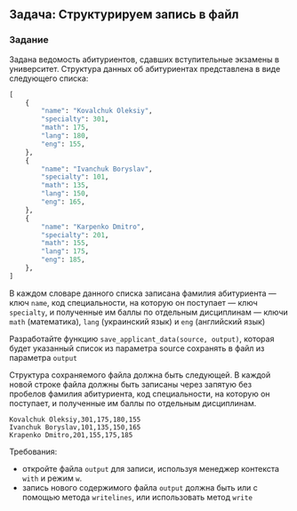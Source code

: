 ## Задача: Структурируем запись в файл

<h3 class="task">Задание</h3>

Задана ведомость абитуриентов, сдавших вступительные экзамены в университет. Структура данных об абитуриентах представлена в виде следующего списка:

```python
[
    {
        "name": "Kovalchuk Oleksiy",
        "specialty": 301,
        "math": 175,
        "lang": 180,
        "eng": 155,
    },
    {
        "name": "Ivanchuk Boryslav",
        "specialty": 101,
        "math": 135,
        "lang": 150,
        "eng": 165,
    },
    {
        "name": "Karpenko Dmitro",
        "specialty": 201,
        "math": 155,
        "lang": 175,
        "eng": 185,
    },
]
```

В каждом словаре данного списка записана фамилия абитуриента &mdash; ключ `name`, код специальности, на которую он поступает &mdash; ключ `specialty`, и полученные им баллы по отдельным дисциплинам &mdash; ключи `math` (математика), `lang` (украинский язык) и `eng` (английский язык)

Разработайте функцию `save_applicant_data(source, output)`, которая будет указанный список из параметра source сохранять в файл из параметра `output`

Структура сохраняемого файла должна быть следующей. В каждой новой строке файла должны быть записаны через запятую без пробелов фамилия абитуриента, код специальности, на которую он поступает, и полученные им баллы по отдельным дисциплинам.

```
Kovalchuk Oleksiy,301,175,180,155
Ivanchuk Boryslav,101,135,150,165
Krapenko Dmitro,201,155,175,185
```

Требования:

- откройте файла `output` для записи, используя менеджер контекста `with` и режим `w`.
- запись нового содержимого файла `output` должна быть или с помощью метода `writelines`, или использовать метод `write`
